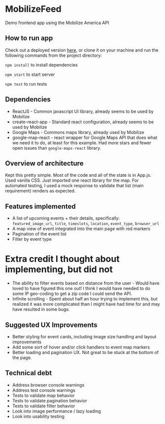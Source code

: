 # MobilizeFeed
Demo frontend app using the Mobilize America API

## How to run app
Check out a deployed version [here](https://tassock.github.io/mobilize-feed/), or clone it on your machine and run the following commands from the project directory:

`npm install` to install dependencies

`npm start` to start server

`npm test` to run tests

## Dependencies
* ReactJS - Common javascript UI library, already seems to be used by Mobilize
* create-react-app - Standard react configuration, already seems to be used by Mobilize
* Google Maps - Commons maps library, already used by Mobilize
* google-map-react - react wrapper for Google Maps API that does what we need it to do, at least for this example. Had more stars and fewer open issues than `google-maps-react` library.

## Overview of architecture
Kept this pretty simple. Most of the code and all of the state is in App.js. Used vanilla CSS. Just imported one react library for the map. For automated testing, I used a mock response to validate that list (main requirement) renders as expected.

## Features implemented
* A list of upcoming events + their details, specifically: `featured_image_url`, `title`, `timeslots`, `location`, `event_type`, `browser_url`
* A map view of event integrated into the main page with red markers
* Pagination of the event list
* Filter by event type

# Extra credit I thought about implementing, but did not
* The ability to filter events based on distance from the user - Would have loved to have figured this one out! I think I would have needed to do some IP geo-coding to get a zip code I could send the API.
* Infinite scrolling - Spent about half an hour trying to implement this, but realized it was more complicated than I might have had time for and may have resulted in some bugs.

## Suggested UX Improvements
* Better styling for event cards, including image size handling and layout improvements
* Add some sort of hover and/or click handlers to event map markers
* Better loading and pagination UX. Not great to be stuck at the bottom of the page.

## Technical debt
* Address browser console warnings
* Address test console warnings
* Tests to validate map behavior
* Tests to validate pagination behavior
* Tests to validate filter behavior
* Look into image performance / lazy loading
* Look into usability testing
